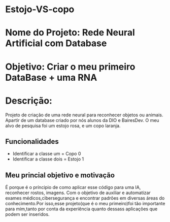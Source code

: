 # Estojo-VS-copo
# Nome do Projeto: Rede Neural Artificial com Database
# Objetivo: Criar o meu primeiro DataBase + uma RNA

# Descrição:
Projeto de criação de uma rede neural para reconhecer objetos ou animais.
Apartir de um database criado por nós alunos da DIO e BairesDev.
O meu alvo de pesquisa foi um estojo rosa, e um copo laranja.

## Funcionalidades

- Identificar a classe um = Copo 0
- Identificar a classe dois = Estojo 1

## Meu princial objetivo e motivação
É porque é o príncipio de como aplicar esse código para uma IA, reconhecer rostos, imagens.
Com o objetivo de auxiliar e automatizar exames médicos,cibersegurança e encontrar padrões
em diversas áreas do conhecimento.Por isso,esse projeto(que é o meu primeiro)foi tão importante
para mim,tanto por conta da experiência quanto dessass aplicações que podem ser inseridos.
